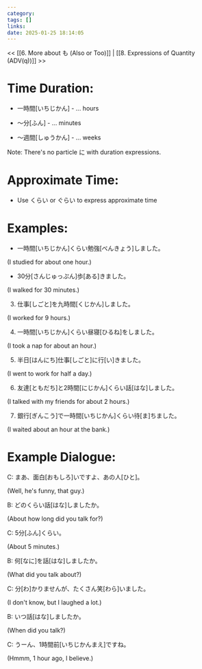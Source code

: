 ```yaml
---
category: 
tags: []
links:
date: 2025-01-25 18:14:05
---
```

<< [[6. More about も (Also or Too)]] | [[8. Expressions of Quantity (ADV(q))]] >>

# Time Duration:

- 一時間\[いちじかん\] - ... hours

- ～分\[ふん\] - ... minutes

- ～週間\[しゅうかん\] - ... weeks

Note: There's no particle に with duration expressions.

# Approximate Time:

- Use くらい or ぐらい to express approximate time

# Examples:

- 一時間\[いちじかん\]くらい勉強\[べんきょう\]しました。

(I studied for about one hour.)

- 30分\[さんじゅっぷん\]歩\[ある\]きました。

(I walked for 30 minutes.)

3. 仕事\[しごと\]を九時間\[くじかん\]しました。

(I worked for 9 hours.)

4. 一時間\[いちじかん\]くらい昼寝\[ひるね\]をしました。

(I took a nap for about an hour.)

5. 半日\[はんにち\]仕事\[しごと\]に行\[い\]きました。

(I went to work for half a day.)

6. 友達\[ともだち\]と2時間\[にじかん\]くらい話\[はな\]しました。

(I talked with my friends for about 2 hours.)

7. 銀行\[ぎんこう\]で一時間\[いちじかん\]くらい待\[ま\]ちました。

(I waited about an hour at the bank.)

# Example Dialogue:

C: まあ、面白\[おもしろ\]いですよ、あの人\[ひと\]。

(Well, he's funny, that guy.)

B: どのくらい話\[はな\]しましたか。

(About how long did you talk for?)

C: 5分\[ふん\]くらい。

(About 5 minutes.)

B: 何\[なに\]を話\[はな\]しましたか。

(What did you talk about?)

C: 分\[わ\]かりませんが、たくさん笑\[わら\]いました。

(I don't know, but I laughed a lot.)

B: いつ話\[はな\]しましたか。

(When did you talk?)

C: うーん、1時間前\[いちじかんまえ\]ですね。

(Hmmm, 1 hour ago, I believe.)
